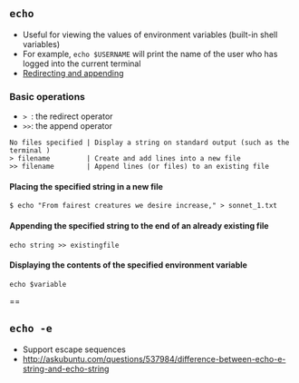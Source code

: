 ## `echo`
- Useful for viewing the values of environment variables (built-in shell variables)
- For example, `echo $USERNAME` will print the name of the user who has logged into the current terminal
- [Redirecting and appending](https://www.learnenough.com/command-line-tutorial#sec-redirecting_and_appending)

### Basic operations
- `> `: the redirect operator
- `>>`: the append operator 

```
No files specified | Display a string on standard output (such as the terminal )
> filename         | Create and add lines into a new file
>> filename        | Append lines (or files) to an existing file
```

#### Placing the specified string in a new file
```
$ echo "From fairest creatures we desire increase," > sonnet_1.txt
``` 

#### Appending the specified string to the end of an already existing file
```
echo string >> existingfile 
```

#### Displaying the contents of the specified environment variable
```
echo $variable  
```

==

## `echo -e`
- Support escape sequences
- http://askubuntu.com/questions/537984/difference-between-echo-e-string-and-echo-string
